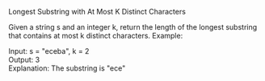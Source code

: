 Longest Substring with At Most K Distinct Characters

Given a string s and an integer k, return the length of the longest substring that contains at most k distinct characters.
Example:

Input: s = "eceba", k = 2  
Output: 3  
Explanation: The substring is "ece"